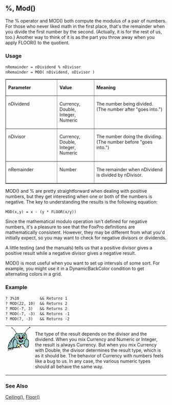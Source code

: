 ## %, Mod()

The % operator and MOD() both compute the modulus of a pair of numbers. For those who never liked math in the first place, that's the remainder when you divide the first number by the second. (Actually, it is for the rest of us, too.) Another way to think of it is as the part you throw away when you apply FLOOR() to the quotient. 

### Usage

```foxpro
nRemainder = nDividend % nDivisor
nRemainder = MOD( nDividend, nDivisor )
```
<table border cellspacing=0 cellpadding=0 width=100%>
<tr>
  <td width=32% valign=top>
  <p><b>Parameter</b></p>
  </td>
  <td width=23% valign=top>
  <p><b>Value</b></p>
  </td>
  <td width=45% valign=top>
  <p><b>Meaning</b></p>
  </td>
 </tr>
<tr>
  <td width=32% valign=top>
  <p>nDividend</p>
  </td>
  <td width=23% valign=top>
  <p>Currency, Double, Integer, Numeric</p>
  </td>
  <td width=45% valign=top>
  <p>The number being divided. (The number after &quot;goes into.&quot;)</p>
  </td>
 </tr>
<tr>
  <td width=32% valign=top>
  <p>nDivisor</p>
  </td>
  <td width=23% valign=top>
  <p>Currency, Double, Integer, Numeric</p>
  </td>
  <td width=45% valign=top>
  <p>The number doing the dividing. (The number before &quot;goes into.&quot;)</p>
  </td>
 </tr>
<tr>
  <td width=32% valign=top>
  <p>nRemainder</p>
  </td>
  <td width=23% valign=top>
  <p>Number</p>
  </td>
  <td width=45% valign=top>
  <p>The remainder when nDividend is divided by nDivisor.</p>
  </td>
 </tr>
</table>

MOD() and % are pretty straightforward when dealing with positive numbers, but they get interesting when one or both of the numbers is negative. The key to understanding the results is the following equation:

```foxpro
MOD(x,y) = x - (y * FLOOR(x/y))
```
Since the mathematical modulo operation isn't defined for negative numbers, it's a pleasure to see that the FoxPro definitions are mathematically consistent. However, they may be different from what you'd initially expect, so you may want to check for negative divisors or dividends.

A little testing (and the manuals) tells us that a positive divisor gives a positive result while a negative divisor gives a negative result.

MOD() is most useful when you want to set up intervals of some sort. For example, you might use it in a DynamicBackColor condition to get alternating colors in a grid.

### Example

```foxpro
? 3%10         && Returns 1
? MOD(22, 10)  && Returns 2
? MOD(-7, 3)   && Returns 2
? MOD(-7, -3)  && Returns -1
? MOD(7, -3)   && Returns -2
```
<table border=0 cellspacing=0 cellpadding=0 width=100%>
<tr>
  <td width=17% valign=top>
<img width=95 height=77 src="bug.gif"></p>
  </td>
  <td width=83%>
  <p class=MsoHeader>The type of the result depends on the divisor and the dividend. When you mix Currency and Numeric or Integer, the result is always Currency. But when you mix Currency with Double, the divisor determines the result type, which is as it should be. The behavior of Currency with numbers feels like a bug to us. In any case, the various numeric types should all behave the same way.</p>
  </td>
 </tr>
</table>

### See Also

[Ceiling()](s4g050.md), [Floor()](s4g050.md)
